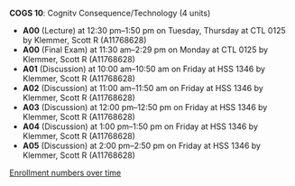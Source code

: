 **COGS 10**: Cognitv Consequence/Technology (4 units)

- **A00** (Lecture) at 12:30 pm–1:50 pm on Tuesday, Thursday at CTL 0125 by Klemmer, Scott R (A11768628)
- **A00** (Final Exam) at 11:30 am–2:29 pm on Monday at CTL 0125 by Klemmer, Scott R (A11768628)
- **A01** (Discussion) at 10:00 am–10:50 am on Friday at HSS 1346 by Klemmer, Scott R (A11768628)
- **A02** (Discussion) at 11:00 am–11:50 am on Friday at HSS 1346 by Klemmer, Scott R (A11768628)
- **A03** (Discussion) at 12:00 pm–12:50 pm on Friday at HSS 1346 by Klemmer, Scott R (A11768628)
- **A04** (Discussion) at 1:00 pm–1:50 pm on Friday at HSS 1346 by Klemmer, Scott R (A11768628)
- **A05** (Discussion) at 2:00 pm–2:50 pm on Friday at HSS 1346 by Klemmer, Scott R (A11768628)

[Enrollment numbers over time](./COGS10.tsv)
